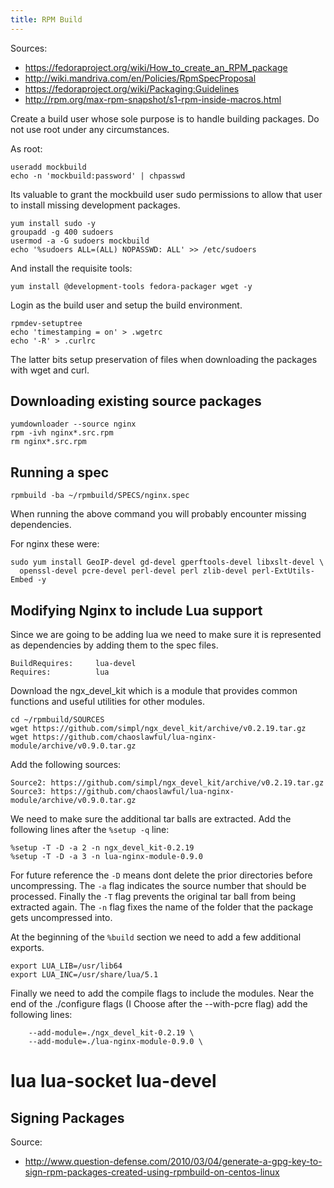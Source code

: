 ```yaml
---
title: RPM Build
---
```


Sources:

* https://fedoraproject.org/wiki/How_to_create_an_RPM_package
* http://wiki.mandriva.com/en/Policies/RpmSpecProposal
* https://fedoraproject.org/wiki/Packaging:Guidelines
* http://rpm.org/max-rpm-snapshot/s1-rpm-inside-macros.html

Create a build user whose sole purpose is to handle building packages. Do not
use root under any circumstances.

As root:

```
useradd mockbuild
echo -n 'mockbuild:password' | chpasswd
```

Its valuable to grant the mockbuild user sudo permissions to allow that user to
install missing development packages.

```
yum install sudo -y
groupadd -g 400 sudoers
usermod -a -G sudoers mockbuild
echo '%sudoers ALL=(ALL) NOPASSWD: ALL' >> /etc/sudoers
```

And install the requisite tools:

```
yum install @development-tools fedora-packager wget -y
```

Login as the build user and setup the build environment.

```
rpmdev-setuptree
echo 'timestamping = on' > .wgetrc
echo '-R' > .curlrc
```

The latter bits setup preservation of files when downloading the packages with
wget and curl.

## Downloading existing source packages

```
yumdownloader --source nginx
rpm -ivh nginx*.src.rpm
rm nginx*.src.rpm
```

## Running a spec

```
rpmbuild -ba ~/rpmbuild/SPECS/nginx.spec
```

When running the above command you will probably encounter missing
dependencies.

For nginx these were:

```
sudo yum install GeoIP-devel gd-devel gperftools-devel libxslt-devel \
  openssl-devel pcre-devel perl-devel perl zlib-devel perl-ExtUtils-Embed -y
```

## Modifying Nginx to include Lua support

Since we are going to be adding lua we need to make sure it is represented as
dependencies by adding them to the spec files.

```
BuildRequires:     lua-devel
Requires:          lua
```

Download the ngx_devel_kit which is a module that provides common functions and
useful utilities for other modules.

```
cd ~/rpmbuild/SOURCES
wget https://github.com/simpl/ngx_devel_kit/archive/v0.2.19.tar.gz
wget https://github.com/chaoslawful/lua-nginx-module/archive/v0.9.0.tar.gz
```

Add the following sources:

```
Source2: https://github.com/simpl/ngx_devel_kit/archive/v0.2.19.tar.gz
Source3: https://github.com/chaoslawful/lua-nginx-module/archive/v0.9.0.tar.gz
```

We need to make sure the additional tar balls are extracted. Add the following
lines after the `%setup -q` line:

```
%setup -T -D -a 2 -n ngx_devel_kit-0.2.19
%setup -T -D -a 3 -n lua-nginx-module-0.9.0
```

For future reference the `-D` means dont delete the prior directories before
uncompressing. The `-a` flag indicates the source number that should be
processed. Finally the `-T` flag prevents the original tar ball from being
extracted again. The `-n` flag fixes the name of the folder that the package
gets uncompressed into.

At the beginning of the `%build` section we need to add a few additional
exports.

```
export LUA_LIB=/usr/lib64
export LUA_INC=/usr/share/lua/5.1
```

Finally we need to add the compile flags to include the modules. Near the end
of the ./configure flags (I Choose after the --with-pcre flag) add the
following lines:

```
    --add-module=./ngx_devel_kit-0.2.19 \
    --add-module=./lua-nginx-module-0.9.0 \
```

# lua lua-socket lua-devel

## Signing Packages

Source:

* http://www.question-defense.com/2010/03/04/generate-a-gpg-key-to-sign-rpm-packages-created-using-rpmbuild-on-centos-linux


